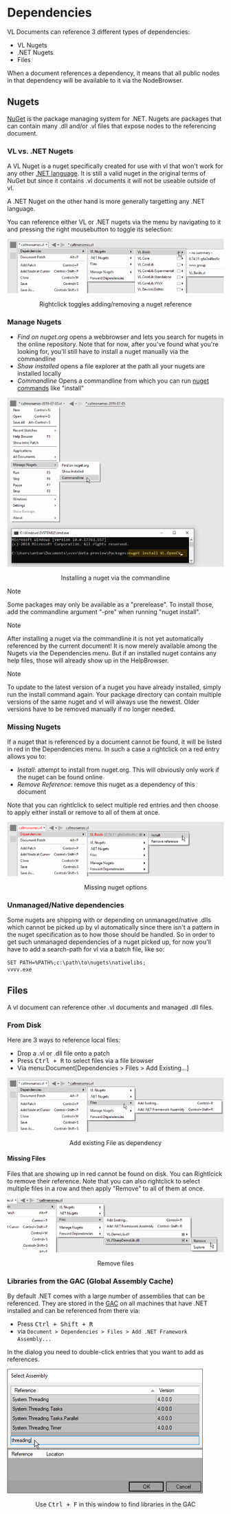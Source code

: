 # Dependencies

VL Documents can reference 3 different types of dependencies:

* VL Nugets
* .NET Nugets
* Files

When a document references a dependency, it means that all public nodes in that dependency will be available to it via the NodeBrowser.

## Nugets
[NuGet](https://www.nuget.org) is the package managing system for .NET. Nugets are packages that can contain many .dll and/or .vl files that expose nodes to the referencing document.

### VL vs. .NET Nugets
A VL Nuget is a nuget specifically created for use with vl that won't work for any other [.NET language](https://en.wikipedia.org/wiki/List_of_CLI_languages). It is still a valid nuget in the original terms of NuGet but since it contains .vl documents it will not be useable outside of vl.

A .NET Nuget on the other hand is more generally targetting any .NET language.

You can reference either VL or .NET nugets via the menu by navigating to it and pressing the right mousebutton to toggle its selection:

![](../../images/libraries/vl-Dependencies-Nuget.png)
<center>Rightclick toggles adding/removing a nuget reference</center>

### Manage Nugets

* *Find on nuget.org* opens a webbrowser and lets you search for nugets in the online repository. Note that for now, after you've found what you're looking for, you'll still have to install a nuget manually via the commandline
* *Show installed* opens a file explorer at the path all your nugets are installed locally
* *Commandline* Opens a commandline from which you can run [nuget commands](https://docs.microsoft.com/en-us/nuget/tools/nuget-exe-cli-reference) like "install"

![](../../images/libraries/vl-Dependencies-ManageNugets-Commandline.png)
<center>Installing a nuget via the commandline</center>

> [!NOTE]
> Some packages may only be available as a "prerelease". To install those, add the commandline argument "-pre" when running "nuget install".

> [!NOTE]
> After installing a nuget via the commandline it is not yet automatically referenced by the current document! It is now merely available among the Nugets via the Dependencies menu. But if an installed nuget contains any help files, those will already show up in the HelpBrowser.

> [!NOTE]
> To update to the latest version of a nuget you have already installed, simply run the install command again. Your package directory can contain multiple versions of the same nuget and vl will always use the newest. Older versions have to be removed manually if no longer needed.

### Missing Nugets
If a nuget that is referenced by a document cannot be found,  it will be listed in red in the Dependencies menu. In such a case a rightclick on a red entry allows you to:

* *Install*: attempt to install from nuget.org. This will obviously only work if the nuget can be found online
* *Remove Reference*: remove this nuget as a dependency of this document

Note that you can rightlclick to select multiple red entries and then choose to apply either install or remove to all of them at once.

![](../../images/libraries/vl-Dependencies-MissingNuget.png)
<center>Missing nuget options</center>

### Unmanaged/Native dependencies
Some nugets are shipping with or depending on unmanaged/native .dlls which cannot be picked up by vl automatically since there isn't a pattern in the nuget specification as to how those should be handled. So in order to get such unmanaged dependencies of a nuget picked up, for now you'll have to add a search-path for vl via a batch file, like so:

    SET PATH=%PATH%;c:\path\to\nugets\nativelibs;
    vvvv.exe

## Files
A vl document can reference other .vl documents and managed .dll files.

### From Disk
Here are 3 ways to reference local files:

* Drop a .vl or .dll file onto a patch
* Press <kbd>Ctrl + R</kbd> to select files via a file browser
* Via menu:Document[Dependencies > Files > Add Existing...]

![](../../images/libraries/vl-Dependencies-File.png)
<center>Add existing File as dependency</center>

#### Missing Files
Files that are showing up in red cannot be found on disk. You can Rightlcick to remove their reference. Note that you can also rightclick to select multiple files in a row and then apply "Remove" to all of them at once.

![](../../images/libraries/vl-Dependencies-File-Remove.png)
<center>Remove files</center>

### Libraries from the GAC (Global Assembly Cache)

By default .NET comes with a large number of assemblies that can be referenced. They are stored in the [GAC](https://docs.microsoft.com/en-us/dotnet/framework/app-domains/gac) on all machines that have .NET installed and can be referenced from there via:

* Press <kbd>Ctrl + Shift + R</kbd>
* via `Document > Dependencies > Files > Add .NET Framework Assembly...`

In the dialog you need to double-click entries that you want to add as references.

![](../../images/libraries/vl-libraries-using-GACWindow.png)
<center>Use <kbd>Ctrl + F</kbd> in this window to find libraries in the GAC</center>
